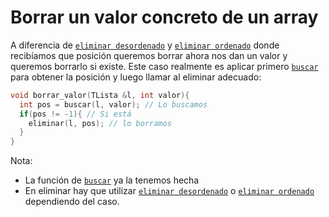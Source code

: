 # Borrar un valor concreto de un array

A diferencia de [`eliminar desordenado`](borrar-desordenado.md) y [`eliminar ordenado`](borrar-ordenado.md) donde recibíamos que posición queremos borrar ahora nos dan un valor y queremos borrarlo si existe. Este caso realmente es aplicar primero [`buscar`](buscar.md) para obtener la posición y luego llamar al eliminar adecuado:

```cpp
void borrar_valor(TLista &l, int valor){
  int pos = buscar(l, valor); // Lo buscamos
  if(pos != -1){ // Si está
    eliminar(l, pos); // lo borramos
  }
}
```
Nota:
* La función de [`buscar`](buscar.md#caso-concreto-posición-del-valor-x-en-el-array) ya la tenemos hecha
* En eliminar hay que utilizar [`eliminar desordenado`](borrar-desordenado.md) o [`eliminar ordenado`](borrar-ordenado.md) dependiendo del caso.
